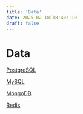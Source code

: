 ```yaml
---
title: 'Data'
date: 2025-02-18T18:40::10
draft: false
---
```


# Data

[PostgreSQL](Data%20f66525eb9a684640800031d260b54b9e/PostgreSQL%20ea92b62f5fc944d183bfb1c3a6e5d3e8.md)

[MySQL](Data%20f66525eb9a684640800031d260b54b9e/MySQL%20912df7b51eca482b985203131cdebfb8.md)

[MongoDB](Data%20f66525eb9a684640800031d260b54b9e/MongoDB%20e14ffe4cd424482a9fd424c3706cc3ca.md)

[Redis](Data%20f66525eb9a684640800031d260b54b9e/Redis%20e05f23824f8d4828bff55fd60df36338.md)
